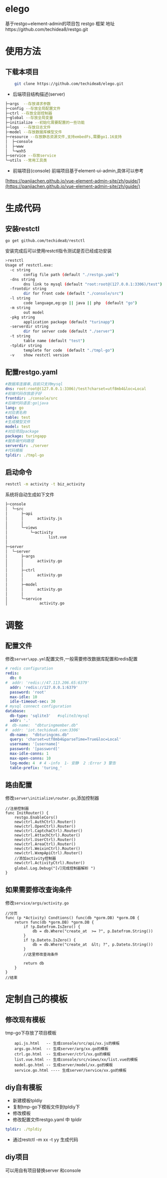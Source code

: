 # elego
基于restgo+element-admin的项目包
restgo 框架 地址https://github.com/techidea8/restgo.git

# 使用方法


## 下载本项目
```bash
    git clone https://github.com/techidea8/elego.git
```
+ 后端项目结构描述(server)
```bash
├─args  --存放请求参数
├─config --存放全局配置文件
├─ctrl --存放全部控制器
├─global --存放全局变量
├─initialize --初始化需要配置的一些功能
├─logs  --存放日志文件
├─model --存放数据库模型文件
├─resource --存放静态资源文件,支持embedFs,需要go1.16支持
│  ├─console
│  ├─www
│  └─wxh5
├─service --存放service
└─utils --常用工具类
```


+ 前端项目(console)
前端项目基于element-ui-admin,具体可以参考 

[https://panjiachen.github.io/vue-element-admin-site/zh/guide/](https://panjiachen.github.io/vue-element-admin-site/zh/guide/)

# 生成代码

## 安装restctl
```golang
go get github.com/techidea8/restctl
```
安装完成后可以使用restctl指令测试是否已经成功安装

```bash
>restctl 
Usage of restctl.exe:
  -c string
        config file path (default "./restgo.yaml")
  -dns string
        dns link to mysql (default "root:root@(127.0.0.1:3306)/test")
  -frontdir string
        dir for front code (default "./console/src")
  -l string
        code language,eg:go || java || php  (default "go")
  -m string
        out model
  -pkg string
        application package (default "turinapp")
  -serverdir string
        dir for server code (default "./server")
  -t string
        table name (default "test")
  -tpldir string
        templete for code  (default "./tmpl-go")
  -v    show restctl version
```

## 配置restgo.yaml
```yaml
#数据库连接串,目前只支持mysql
dns: root:root@(127.0.0.1:3306)/test?charset=utf8mb4&loc=Local
#前端代码存放底子好
frontdir: ./console/src
#后端代码语言:go|java
lang: go
#对应表名称
table: test
#生成模型文件
model: test
#对应项目package
package: turingapp
#服务端代码路径
serverdir: ./server
#代码模板
tpldir: ./tmpl-go
```


## 启动命令
```bash
restctl -m activity -t biz_activity
```

系统将自动生成如下文件

```bash
├─console
│  └─src
│      ├─api
│      │      activity.js
│      │
│      └─views
│          └─activity
│                  list.vue
│
├─server
│  └─server
│      ├─args
│      │      activity.go
│      │
│      ├─ctrl
│      │      activity.go
│      │
│      ├─model
│      │      activity.go
│      │
│      └─service
│              activity.go


```

#  调整
## 配置文件
修改`server\app.yml`配置文件,一般需要修改数据库配置和redis配置
```yaml
# redis configuration
redis:
  db: 0
#  addr: 'redis://47.113.206.65:6379'
  addr: 'redis://127.0.0.1:6379'
  password: 'root'
  max-idle: 10
  idle-timeout-sec: 30
# mysql connect configuration
database:
  db-type: 'sqlite3'   #sqlite3/mysql
  addr: '.'
#  db-name:  "dbturingmember.db"
#  addr: 'iot.techidea8.com:3306'
  db-name:  "dbturingcms.db"
  query: 'charset=utf8mb4&parseTime=True&loc=Local'
  username: '[username]'
  password: '[password]'
  max-idle-conns: 1
  max-open-conns: 10
  log-mode: 4  # 4 -info  1- 安静  2 :Error 3 警告
  table-prefix: 'turing_'
```

## 路由配置
 修改`server\initialize\router.go`,添加控制器

```golang
//注册控制器
func InitRouter() {
	restgo.EnableCors()
	new(ctrl.AuthCtrl).Router()
	new(ctrl.OpenCtrl).Router()
	new(ctrl.CaptchaCtrl).Router()
	new(ctrl.AttachCtrl).Router()
	new(ctrl.UserCtrl).Router()
	new(ctrl.AreaCtrl).Router()
	new(ctrl.WeixinCtrl).Router()
	new(ctrl.WxmpApiCtrl).Router()
    //添加activity控制器
	new(ctrl.ActivityCtrl).Router()
	global.Log.Debug("[√]完成控制器解析 ")
}

```
## 如果需要修改查询条件
修改`service/args/activity.go`
```golang
//分页
func (p *Activity) Condtions() func(db *gorm.DB) *gorm.DB {
	return func(db *gorm.DB) *gorm.DB {
		if !p.Datefrom.IsZero() {
			db = db.Where("create_at  >= ?", p.Datefrom.String())
		}
		if !p.Dateto.IsZero() {
			db = db.Where("create_at  &lt; ?", p.Dateto.String())
		}
        //这里修改查询条件

		return db
	}
}
//结束

```

# 定制自己的模板

## 修改现有模板
tmp-go下存放了项目模板
```
    api.js.html   -- 生成console/src/api/xx.js的模板
    args.go.html  -- 生成server/arg/xx.go的模板
    ctrl.go.html  -- 生成server/ctrl/xx.go的模板
    list.vue.html -- 生成console/src/views/xx/list.vue的模板
    model.go.html -- 生成server/model/xx.go的模板
    service.go.html ---- 生成server/service/xx.go的模板
```

## diy自有模板

+ 新建模板tpldiy
+ 复制tmp-go下模板文件到tpldiy下
+ 修改模板
+ 修改配置文件restgo.yaml 中 tpldir
```yaml
tpldir: ./tpldiy
```
+ 通过restctl -m xx -t yy 生成代码

## diy项目
可以用自有项目替换server 和console 